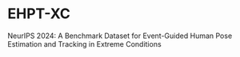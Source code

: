 # EHPT-XC
NeurIPS 2024: A Benchmark Dataset for Event-Guided Human Pose Estimation and Tracking in Extreme Conditions

